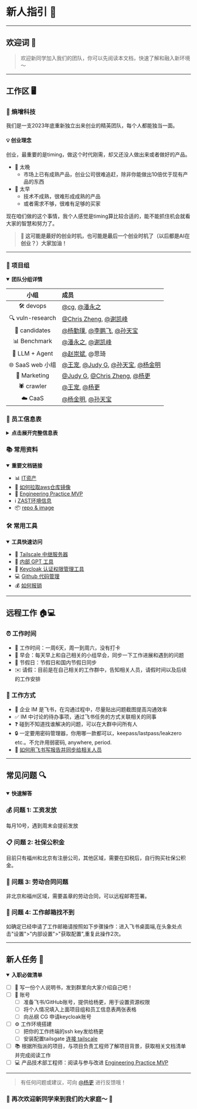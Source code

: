 # 新人指引 👋

---

## 欢迎词 🥳

> 欢迎新同学加入我们的团队，你可以先阅读本文档，快速了解和融入新环境～

---

## 工作区 🖥

### 🚀 熵增科技

我们是一支2023年底重新独立出来创业的精英团队，每个人都能独当一面。

#### 💡 创业理念

创业，最重要的是timing，做这个时代刚需，却又还没人做出来或者做好的产品。

* 🔸 太晚
  * 市场上已有成熟产品，创业公司很难追赶，除非你能做出10倍优于现有产品的东西
* 🔸 太早
  * 技术不成熟，很难形成成熟的产品
  * 或者需求不够，很难有足够的买家

现在咱们做的这个事情，我个人感觉是timing算比较合适的，能不能抓住机会就看大家的智慧和努力了。

> **💫 这可能是最好的创业时机，也可能是最后一个创业时机了（以后都是AI在创业？）大家加油！**

---

### 👥 项目组

<details open>
<summary><b>团队分组详情</b></summary>

| 小组 | 成员 |
|:------:|:------|
| 🛠️ devops | [@cg](https://github.com/entropage/conf/tree/main/team/cg), [@潘永之](https://github.com/entropage/conf/tree/main/team/pyz) |
| 🔍 vuln-research | [@Chris Zheng](https://github.com/entropage/conf/tree/main/team/chris), [@谢凯峰](https://github.com/entropage/conf/tree/main/team/xiekaifeng) |
| 👥 candidates | [@杨勤璞](https://github.com/entropage/conf/tree/main/team/e859127), [@李鹏飞](https://github.com/entropage/conf/tree/main/team/pengfei), [@孙天宝](https://github.com/entropage/conf/tree/main/team/suntianbao) |
| 📊 Benchmark | [@潘永之](https://github.com/entropage/conf/tree/main/team/pyz), [@谢凯峰](https://github.com/entropage/conf/tree/main/team/xiekaifeng) |
| 🤖 LLM + Agent | [@赵崇斌](https://github.com/entropage/conf/tree/main/team/zzzcb), @思琦 |
| 🌐 SaaS web 小组 | [@王宠](https://github.com/entropage/conf/tree/main/team/wangchong), [@Judy G](https://github.com/entropage/conf/tree/main/team/Judy), [@孙天宝](https://github.com/entropage/conf/tree/main/team/suntianbao), [@杨金明](https://github.com/entropage/conf/tree/main/team/yangjinming) |
| 📢 Marketing | [@Judy G](https://github.com/entropage/conf/tree/main/team/Judy), [@Chris Zheng](https://github.com/entropage/conf/tree/main/team/chris), [@杨更](https://github.com/entropage/conf/tree/main/team/guorbim) |
| 🕷️ crawler | [@王宠](https://github.com/entropage/conf/tree/main/team/wangchong), [@杨更](https://github.com/entropage/conf/tree/main/team/guorbim) |
| ☁️ CaaS | [@杨金明](https://github.com/entropage/conf/tree/main/team/yangjinming), [@孙天宝](https://github.com/entropage/conf/tree/main/team/suntianbao) |

</details>

### 👤 员工信息表

<details>
<summary><b>点击展开完整信息表</b></summary>

| 团队成员 | 工作邮箱 | GitHub Email | GitHub username | GitHub repository user.name | 所在城市 | 主要负责项目/方向 |
|:---------|:---------|:-------------|:----------------|:---------------------------|:---------|:-----------------|
| @杨更 | geng@zast.ai | guorbim@hotmail.com | guorbim | Geng Yang | 福州/西雅图 | 啥都参与 |
| @孙天宝 | tsun@zast.ai | stick-stb@163.com | brsun | brsun | 北京 | zast-engine-server(oxpecker), zast-biz-server, pathfinder, llm-poc |
| @潘永之 | ypan@zast.ai | panyongzhi@gmail.com | fossilet | fossilet | - | - |
| @杨勤璞 | - | lbw_cappucino@outlook.com | e859127 | e859127 | 北京 | oxpk-queries, oxpecker-llm-poc |
| @cg | clv@zast.ai | rainsuner@gmail.com | rainsun | rainsun | 北京 | keycloak账号/邮箱申请 |
| @谢凯峰 | fkx@zast.ai | 3209515223@qq.com | chongfujun | chongfujun | 福州 | benckmark-java, 漏洞相关 |
| @赵崇斌 | zzzcb@zast.ai | 2369148217@qq.com | zjxszzzcb | zzzcb | 福州 | oxpecker-llm-poc |
| @苏锦彦 | - | brucesu@yahoo.com | jinyansu | Jinyan Su | - | Oxpecker-benchmark, Marketing activities |
| @王宠 | chong@zast.ai | wangziyan92@outlook.com | kfayay | wangchong | 武汉 | Sass 前端, benchmark-node |
| @Judy G | - | chngqh@qq.com | Judy-GG | Judy-GG | 福州 | Marketing+OPS+BD+PR |

</details>

### 📚 常用资料

<details open>
<summary><b>重要文档链接</b></summary>

* 📊 [IT资产](https://entropage.feishu.cn/sheets/Or5ysLYM9hRROutUKEhcfSHEnBf)
* 🔄 [如何拉取aws仓库镜像](https://entropage.feishu.cn/docx/PorBdFkrboZ1dtxM2eycayIonqb)
* 📝 [Engineering Practice MVP](https://entropage.feishu.cn/docx/CSwZd2pQjoNc0QxOjsmc6ks3nwf?from=from_copylink)
* ℹ️ [ZAST环境信息](https://entropage.feishu.cn/docx/WmH0dR0choX0LBxVAfdcYCu8nfp?from=from_copylink)
* 📦 [repo & image](https://entropage.feishu.cn/docx/MQwMdd5R7oSh9TxjwP1cMSSFndh)

</details>

### 🛠️ 常用工具

<details open>
<summary><b>工具快速访问</b></summary>

* 🔗 [Tailscale 中继服务器](https://entropage.feishu.cn/docx/Yl1HduZlkoJJdoxUjkbcnoehnYg)
* 🤖 [内部 GPT 工具](http://gpt.entropass.com/)
* 🔑 [Keycloak 认证权限管理工具](https://kc.entropass.com/)
* 💻 [Github 代码管理](https://github.com/entropage)
* 💰 [如何报销](https://entropage.feishu.cn/docx/Bm0fdKLTmotGJwx3HrhcGjAwnlb?from=from_copylink)

</details>

---

## 远程工作 🏠💻

### ⏰ 工作时间

* 📅 工作时间：一周6天，周一到周六，没有打卡
* 🌅 早会：每天早上和自己相关的小组早会，同步一下工作进展和遇到的问题
* 📆 节假日：节假日和国内节假日同步
* ✉️ 请假：目前是在自己相关的工作群中，告知相关人员，请假时间以及后续的工作安排

### 💼 工作方式

* 💬 企业 IM 是飞书，在沟通过程中，尽量贴出问题截图提高沟通效率
* ✅ IM 中讨论的待办事项，通过飞书任务的方式关联相关的同事
* ❓ 碰到不知道找谁解决的问题，可以在大群中问所有人
* 🔒 一定要用密码管理器，你用哪一款都可以，keepass/lastpass/leakzero etc.。不允许用弱密码, anywhere, period.
* 📝 [如何用飞书写报告并同步给相关人员](https://entropage.feishu.cn/docx/LSW9dSA4Do5R2wxuPL0cWklYnlf?from=from_copylink)

---

## 常见问题 🔍

<details open>
<summary><b>快速解答</b></summary>

### 💰 问题 1: 工资发放
每月10号，遇到周末会提前发放

### 📋 问题 2: 社保公积金
目前只有福州和北京有注册公司，其他区域，需要在扣税后，自行购买社保公积金。

### 📄 问题 3: 劳动合同问题
非北京和福州区域，需要盖章的劳动合同，可以远程邮寄签署。

### 📧 问题 4: 工作邮箱找不到
如确定已经申请了工作邮箱请按照如下步骤操作：进入飞书桌面端,在头象处点击"设置">"内部设置">"获取配置",重复此操作2次。

</details>

---

## 新人任务 🎉

<details open>
<summary><b>入职必做清单</b></summary>

- [ ] 📝 写一份个人说明书，发到群里向大家介绍自己吧！
- [ ] 🔑 账号
  - [ ] 准备飞书/GitHub账号，提供给杨更，用于设置资源权限
  - [ ] 将个人情况填入上面项目组和员工信息表两张表格
  - [ ] 向丛纲 CG 申请keycloak账号
- [ ] ⚙️ 工作环境搭建
  - [ ] 把你的工作终端的ssh key发给杨更
  - [ ] 安装配置tailsgate [连接 tailscale](https://entropage.feishu.cn/docx/Yl1HduZlkoJJdoxUjkbcnoehnYg)
- [ ] 📚 根据所指派的项目，与项目负责工程师了解项目背景，获取相关文档清单并完成阅读工作
- [ ] 💻 产品技术部工程师：阅读与参与改进 [Engineering Practice MVP](https://entropage.feishu.cn/docx/CSwZd2pQjoNc0QxOjsmc6ks3nwf?from=from_copylink)

</details>

---

> 有任何问题或建议，可向 [@杨更](https://github.com/entropage/conf/tree/main/team/guorbim) 进行反馈哦！

### 🎊 再次欢迎新同学来到我们的大家庭～ 🎊 